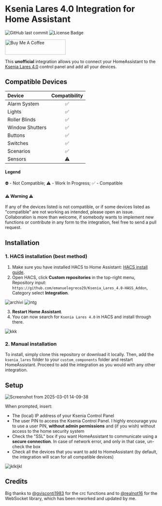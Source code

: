 # Ksenia Lares 4.0 Integration for Home Assistant

![GitHub last commit](https://img.shields.io/github/last-commit/emanuelegreco29/Ksenia_Lares_4.0-HASS_Addon)
![License Badge](https://img.shields.io/badge/license-Creative%20Commons-green)


<a href="https://www.buymeacoffee.com/lelegreco29" target="_blank">
    <img src="https://cdn.buymeacoffee.com/buttons/v2/default-yellow.png" alt="Buy Me A Coffee" style="height: 50px !important;width: 200px !important;">
</a>

This **unofficial** integration allows you to connect your HomeAssistant to the [Ksenia Lares 4.0](https://www.kseniasecurity.com/en/insights/control-panel-ksenia-lares-4-0-the-most-complete-iot-platform-for-home-automation.html) control panel and add all your devices.

## Compatible Devices
| Device | Compatibility |
|:-----------------------|:------------------------------------:|
| Alarm System | ✅ |
| Lights | ✅ |
| Roller Blinds | ✅ |
| Window Shutters | ✅ |
| Buttons | ✅ |
| Switches | ✅ |
| Scenarios | ✅ |
| Sensors | ⚠️ |

#### Legend
⛔ - Not Compatible; ⚠️ - Work In Progress; ✅ - Compatible

#### ⚠️ Warning ⚠️
If any of the devices listed is not compatible, or if some devices listed as "compatible" are not working as intended, please open an issue. Collaboration is more than welcome, if somebody wants to implement new functions or contribute in any form to the integration, feel free to send a pull request.

## Installation
### 1. HACS installation (best method)
1. Make sure you have installed HACS to Home Assistant: [HACS install guide](https://hacs.xyz/docs/setup/download).
2. Open HACS, click **Custom repositories** in the top-right menu, Repository input: `https://github.com/emanuelegreco29/Ksenia_Lares_4.0-HASS_Addon`, Category select **Integration**.
   
![archivi](https://github.com/user-attachments/assets/b75f74d5-2f1d-45b5-9a94-d8db81f7f821)
![intg](https://github.com/user-attachments/assets/c5f591b5-19a1-49bf-8b91-041dbe1642dd)

3. **Restart Home Assistant**.
4. You can now search for `Ksenia Lares 4.0` in HACS and install through there.

![kkk](https://github.com/user-attachments/assets/bc088136-22f5-4b11-b903-2c9719617360)

### 2. Manual installation
To install, simply clone this repository or download it locally. Then, add the `ksenia_lares` folder to your `custom_components` folder and restart HomeAssistant.
Proceed to add the integration as you would with any other integration.

## Setup

![Screenshot from 2025-03-01 14-09-38](https://github.com/user-attachments/assets/280f2f83-8de6-43a8-ae22-8c3f094ad219)

When prompted, insert:
- The (local) IP address of your Ksenia Control Panel
- The user PIN to access the Ksenia Control Panel. I highly encourage you to use a user PIN, **without admin permissions** and (if you wish) without access to the home security system
- Check the "SSL" box if you want HomeAssistant to communicate using a **secure connection**. In case of network error, and only in that case, un-check the box
- Check all the devices that you want to add to HomeAssistant (by default, the integration will scan for all compatible devices)

![jklkljkl](https://github.com/user-attachments/assets/6e3cf343-bf33-4c72-9523-4f04dc99f18e)

## Credits
Big thanks to [@gvisconti1983](https://github.com/gvisconti1983) for the crc functions and to [@realnot16](https://github.com/realnot16) for the WebSocket library, which has been reworked and updated by me.
